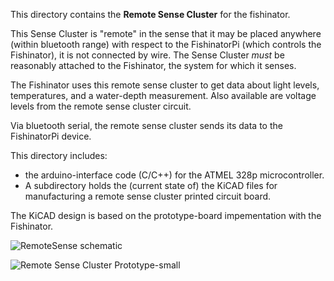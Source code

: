 This directory contains the **Remote Sense Cluster** for the fishinator.

This Sense Cluster is "remote" in the sense that it may be placed anywhere (within bluetooth range) with respect to the FishinatorPi (which controls the Fishinator), it is not connected by wire.  The Sense Cluster *must* be reasonably attached to the Fishinator, the system for which it senses.

The Fishinator uses this remote sense cluster to get data about light levels, temperatures, and a water-depth measurement.  Also available are voltage levels from the remote sense cluster circuit.

Via bluetooth serial, the remote sense cluster sends its data to the FishinatorPi device.

This directory includes:

  - the arduino-interface code (C/C++) for the ATMEL 328p microcontroller.
  - A subdirectory holds the (current state of) the KiCAD files for manufacturing a remote sense cluster printed circuit board.  

The KiCAD design is based on the prototype-board impementation with the Fishinator.

![RemoteSense schematic](https://github.com/user-attachments/assets/2a24a804-4afe-48ba-848e-7956d633f929)

![Remote Sense Cluster Prototype-small](https://github.com/user-attachments/assets/d23274c6-848a-4721-bae0-063ce0db4bba)
